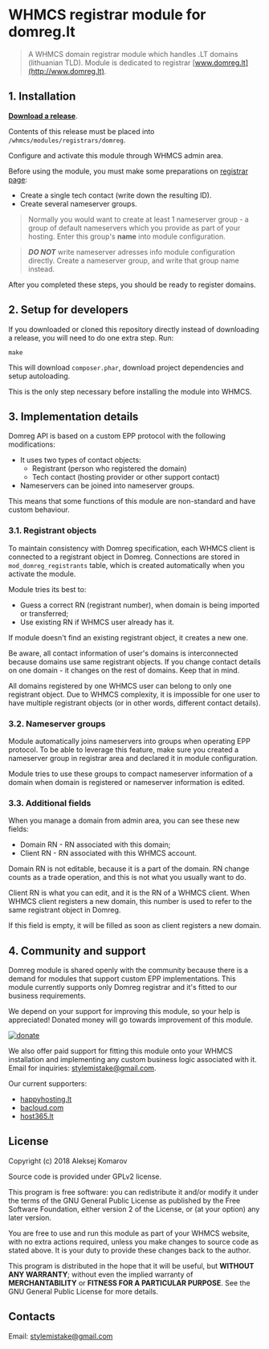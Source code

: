 # WHMCS registrar module for domreg.lt

> A WHMCS domain registrar module which handles .LT domains (lithuanian
TLD). Module is dedicated to registrar [www.domreg.lt](http://www.domreg.lt).


## 1. Installation

**[Download a release](https://github.com/stylemistake/whmcs-domreg/releases)**.

Contents of this release must be placed into `/whmcs/modules/registrars/domreg`.

Configure and activate this module through WHMCS admin area.

Before using the module, you must make some preparations on
[registrar page](http://domreg.lt/registrar):

- Create a single tech contact (write down the resulting ID).
- Create several nameserver groups.

> Normally you would want to create at least 1 nameserver group - a group
of default nameservers which you provide as part of your hosting. Enter this
group's **name** into module configuration.

> ***DO NOT*** write nameserver adresses info module configuration directly.
Create a nameserver group, and write that group name instead.

After you completed these steps, you should be ready to register domains.


## 2. Setup for developers

If you downloaded or cloned this repository directly instead of downloading
a release, you will need to do one extra step. Run:

```
make
```

This will download `composer.phar`, download project dependencies and
setup autoloading.

This is the only step necessary before installing the module into WHMCS.


## 3. Implementation details

Domreg API is based on a custom EPP protocol with the following modifications:

- It uses two types of contact objects:
  - Registrant (person who registered the domain)
  - Tech contact (hosting provider or other support contact)
- Nameservers can be joined into nameserver groups.

This means that some functions of this module are non-standard and
have custom behaviour.


### 3.1. Registrant objects

To maintain consistency with Domreg specification, each WHMCS client is
connected to a registrant object in Domreg. Connections are stored in
`mod_domreg_registrants` table, which is created automatically when
you activate the module.

Module tries its best to:

- Guess a correct RN (registrant number), when domain is being imported
  or transferred;
- Use existing RN if WHMCS user already has it.

If module doesn't find an existing registrant object, it creates a new one.

Be aware, all contact information of user's domains is interconnected
because domains use same registrant objects. If you change contact details
on one domain - it changes on the rest of domains. Keep that in mind.

All domains registered by one WHMCS user can belong to only one registrant
object. Due to WHMCS complexity, it is impossible for one user to have
multiple registrant objects (or in other words, different contact details).


### 3.2. Nameserver groups

Module automatically joins nameservers into groups when operating EPP
protocol. To be able to leverage this feature, make sure you created a
nameserver group in registrar area and declared it in module configuration.

Module tries to use these groups to compact nameserver information of a
domain when domain is registered or nameserver information is edited.


### 3.3. Additional fields

When you manage a domain from admin area, you can see these new fields:

- Domain RN - RN associated with this domain;
- Client RN - RN associated with this WHMCS account.

Domain RN is not editable, because it is a part of the domain. RN change
counts as a trade operation, and this is not what you usually want to do.

Client RN is what you can edit, and it is the RN of a WHMCS client. When
WHMCS client registers a new domain, this number is used to refer to the
same registrant object in Domreg.

If this field is empty, it will be filled as soon as client registers
a new domain.


## 4. Community and support

Domreg module is shared openly with the community because there is a
demand for modules that support custom EPP implementations. This module
currently supports only Domreg registrar and it's fitted to our business
requirements.

We depend on your support for improving this module, so your help is
appreciated! Donated money will go towards improvement of this module.

[![donate](https://www.paypalobjects.com/en_US/i/btn/btn_donate_SM.gif)](https://www.paypal.com/cgi-bin/webscr?cmd=_s-xclick&hosted_button_id=FU6CN3MMFV52Q)

We also offer paid support for fitting this module onto your WHMCS
installation and implementing any custom business logic associated with
it. Email for inquiries: stylemistake@gmail.com.

Our current supporters:

- [happyhosting.lt](https://happyhosting.lt/)
- [bacloud.com](https://bacloud.com/)
- [host365.lt](https://host365.lt/)


## License

Copyright (c) 2018 Aleksej Komarov

Source code is provided under GPLv2 license.

This program is free software: you can redistribute it and/or modify
it under the terms of the GNU General Public License as published by
the Free Software Foundation, either version 2 of the License, or
(at your option) any later version.

You are free to use and run this module as part of your WHMCS website,
with no extra actions required, unless you make changes to source code
as stated above. It is your duty to provide these changes back to the
author.

This program is distributed in the hope that it will be useful, but
**WITHOUT ANY WARRANTY**; without even the implied warranty of
**MERCHANTABILITY** or **FITNESS FOR A PARTICULAR PURPOSE**. See the
GNU General Public License for more details.


## Contacts

Email: stylemistake@gmail.com
